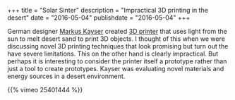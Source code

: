 +++
title = "Solar Sinter"
description = "Impractical 3D printing in the desert"
date = "2016-05-04"
publishdate = "2016-05-04"
+++

German designer [Markus Kayser](http://www.markuskayser.com/) created [3D
printer](http://www.markuskayser.com/work/solarsinter/) that uses light from
the sun to melt desert sand to print 3D objects. I thought of this when we were
discussing novel 3D printing techniques that look promising but turn out the
have severe limitations. This on the other hand is clearly impractical. But
perhaps it is interesting to consider the printer itself a prototype rather
than just a tool to create prototypes. Kayser was evaluating novel materials
and energy sources in a desert environment.

{{% vimeo 25401444 %}}
